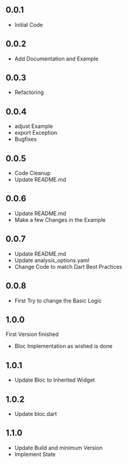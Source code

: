 ## 0.0.1

* Initial Code

## 0.0.2

* Add Documentation and Example

## 0.0.3

* Refactoring

## 0.0.4

* adjust Example
* export Exception
* Bugfixes

## 0.0.5

* Code Cleanup
* Update README.md

## 0.0.6

* Update README.md
* Make a few Changes in the Example

## 0.0.7

* Update README.md
* Update analysis_options.yaml
* Change Code to match Dart Best Practices

## 0.0.8

* First Try to change the Basic Logic

## 1.0.0

First Version finished
* Bloc Implementation as wished is done

## 1.0.1

* Update Bloc to Inherited Widget

## 1.0.2

* Update bloc.dart

## 1.1.0

* Update Build and minimum Version
* Implement State